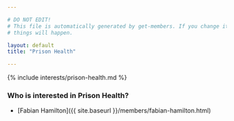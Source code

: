 ```yaml
---

# DO NOT EDIT!
# This file is automatically generated by get-members. If you change it, bad
# things will happen.

layout: default
title: "Prison Health"

---
```


{% include interests/prison-health.md %}

### Who is interested in Prison Health?


* [Fabian Hamilton]({{ site.baseurl }}/members/fabian-hamilton.html)
